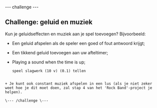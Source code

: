 \--- challenge \---

## Challenge: geluid en muziek

Kun je geluidseffecten en muziek aan je spel toevoegen? Bijvoorbeeld:

+ Een geluid afspelen als de speler een goed of fout antwoord krijgt;
+ Een tikkend geluid toevoegen aan uw afteltimer;
+ Playing a sound when the time is up;
    
    ```blocks
    speel slagwerk (10 v) (0.1) tellen
```

+ Je kunt ook constant muziek afspelen in een lus (als je niet zeker weet hoe je dit moet doen, zal stap 4 van het 'Rock Band'-project je helpen).

\--- /challenge \---